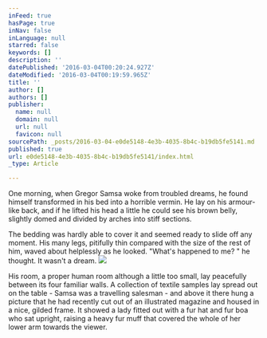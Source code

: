 ```yaml
---
inFeed: true
hasPage: true
inNav: false
inLanguage: null
starred: false
keywords: []
description: ''
datePublished: '2016-03-04T00:20:24.927Z'
dateModified: '2016-03-04T00:19:59.965Z'
title: ''
author: []
authors: []
publisher:
  name: null
  domain: null
  url: null
  favicon: null
sourcePath: _posts/2016-03-04-e0de5148-4e3b-4035-8b4c-b19db5fe5141.md
published: true
url: e0de5148-4e3b-4035-8b4c-b19db5fe5141/index.html
_type: Article

---
```

One morning, when Gregor Samsa woke from troubled dreams, he found himself transformed in his bed into a horrible vermin. He lay on his armour-like back, and if he lifted his head a little he could see his brown belly, slightly domed and divided by arches into stiff sections.

The bedding was hardly able to cover it and seemed ready to slide off any moment. His many legs, pitifully thin compared with the size of the rest of him, waved about helplessly as he looked. "What's happened to me? " he thought. It wasn't a dream.
![](https://the-grid-user-content.s3-us-west-2.amazonaws.com/8e5d5a99-2c44-4ca5-95c4-18be22a3145c.jpg)

His room, a proper human room although a little too small, lay peacefully between its four familiar walls. A collection of textile samples lay spread out on the table - Samsa was a travelling salesman - and above it there hung a picture that he had recently cut out of an illustrated magazine and housed in a nice, gilded frame. It showed a lady fitted out with a fur hat and fur boa who sat upright, raising a heavy fur muff that covered the whole of her lower arm towards the viewer.